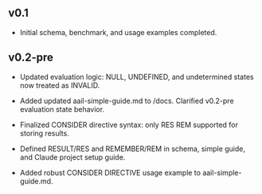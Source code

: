 ## v0.1
- Initial schema, benchmark, and usage examples completed.

## v0.2-pre
- Updated evaluation logic: NULL, UNDEFINED, and undetermined states now treated as INVALID.

- Added updated aail-simple-guide.md to /docs. Clarified v0.2-pre evaluation state behavior.

- Finalized CONSIDER directive syntax: only RES REM supported for storing results.

- Defined RESULT/RES and REMEMBER/REM in schema, simple guide, and Claude project setup guide.

- Added robust CONSIDER DIRECTIVE usage example to aail-simple-guide.md.
